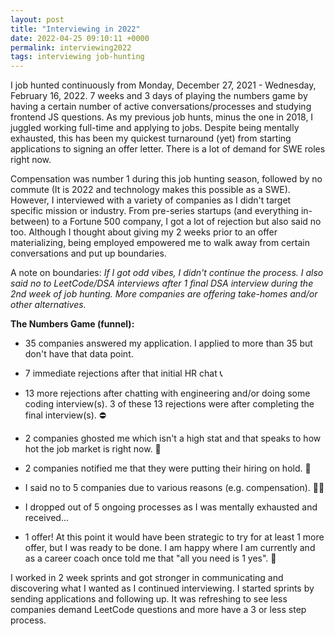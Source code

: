 ```yaml
---
layout: post
title: "Interviewing in 2022"
date: 2022-04-25 09:10:11 +0000
permalink: interviewing2022
tags: interviewing job-hunting
---
```


I job hunted continuously from Monday, December 27, 2021 - Wednesday, February 16, 2022. 7 weeks and 3 days of playing the numbers game by having a certain number of active conversations/processes and studying frontend JS questions. As my previous job hunts, minus the one in 2018, I juggled working full-time and applying to jobs. Despite being mentally exhausted, this has been my quickest turnaround (yet) from starting applications to signing an offer letter. There is a lot of demand for SWE roles right now.

Compensation was number 1 during this job hunting season, followed by no commute (It is 2022 and technology makes this possible as a SWE). However, I interviewed with a variety of companies as I didn't target specific mission or industry. From pre-series startups (and everything in-between) to a Fortune 500 company, I got a lot of rejection but also said no too. Although I thought about giving my 2 weeks prior to an offer materializing, being employed empowered me to walk away from certain conversations and put up boundaries.

A note on boundaries:
_If I got odd vibes, I didn't continue the process. I also said no to LeetCode/DSA interviews after 1 final DSA interview during the 2nd week of job hunting. More companies are offering take-homes and/or other alternatives._

**The Numbers Game (funnel):**

- 35 companies answered my application. I applied to more than 35 but don't have that data point.

- 7 immediate rejections after that initial HR chat 📞

- 13 more rejections after chatting with engineering and/or doing some coding interview(s). 3 of these 13 rejections were after completing the final interview(s). ⛔

- 2 companies ghosted me which isn't a high stat and that speaks to how hot the job market is right now. 👻

- 2 companies notified me that they were putting their hiring on hold. 🚧

- I said no to 5 companies due to various reasons (e.g. compensation). 🙅‍♀️

- I dropped out of 5 ongoing processes as I was mentally exhausted and received...

- 1 offer! At this point it would have been strategic to try for at least 1 more offer, but I was ready to be done. I am happy where I am currently and as a career coach once told me that "all you need is 1 yes". 🎉

I worked in 2 week sprints and got stronger in communicating and discovering what I wanted as I continued interviewing. I started sprints by sending applications and following up. It was refreshing to see less companies demand LeetCode questions and more have a 3 or less step process.
